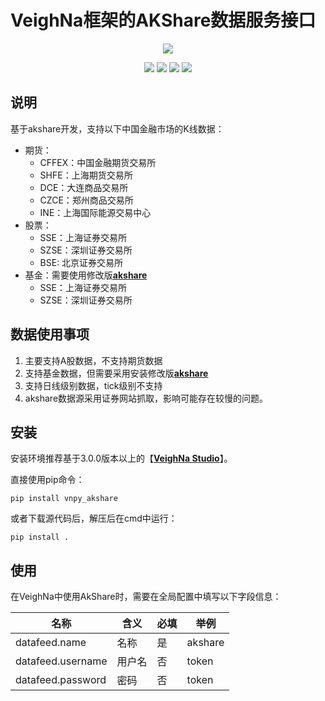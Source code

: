 # VeighNa框架的AKShare数据服务接口

<p align="center">
  <img src ="https://vnpy.oss-cn-shanghai.aliyuncs.com/vnpy-logo.png"/>
</p>

<p align="center">
    <img src ="https://img.shields.io/badge/version-3.9.2.0-blueviolet.svg"/>
    <img src ="https://img.shields.io/badge/platform-windows|linux|macos-yellow.svg"/>
    <img src ="https://img.shields.io/badge/python-3.7|3.8|3.9|3.10-blue.svg"/>
    <img src ="https://img.shields.io/github/license/vnpy/vnpy.svg?color=orange"/>
</p>

## 说明

基于akshare开发，支持以下中国金融市场的K线数据：

* 期货：
  * CFFEX：中国金融期货交易所
  * SHFE：上海期货交易所
  * DCE：大连商品交易所
  * CZCE：郑州商品交易所
  * INE：上海国际能源交易中心
* 股票：
  * SSE：上海证券交易所
  * SZSE：深圳证券交易所
  * BSE: 北京证券交易所
* 基金：需要使用修改版[**akshare**](https://github.com/lstwzd/akshare)
  * SSE：上海证券交易所
  * SZSE：深圳证券交易所
  
## 数据使用事项

1. 主要支持A股数据，不支持期货数据
2. 支持基金数据，但需要采用安装修改版[**akshare**](https://github.com/lstwzd/akshare)
3. 支持日线级别数据，tick级别不支持
4. akshare数据源采用证券网站抓取，影响可能存在较慢的问题。

## 安装

安装环境推荐基于3.0.0版本以上的【[**VeighNa Studio**](https://www.vnpy.com)】。

直接使用pip命令：

```
pip install vnpy_akshare
```


或者下载源代码后，解压后在cmd中运行：

```
pip install .
```


## 使用

在VeighNa中使用AkShare时，需要在全局配置中填写以下字段信息：

|名称|含义|必填|举例|
|---------|----|---|---|
|datafeed.name|名称|是|akshare|
|datafeed.username|用户名|否|token|
|datafeed.password|密码|否|token|

